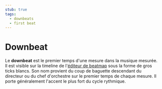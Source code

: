 ```yaml
---
stub: true
tags:
  - downbeats
  - first beat
---
```


# Downbeat

Le **downbeat** est le premier temps d'une mesure dans la musique mesurée. Il est visible sur la timeline de l'[éditeur de beatmap](/wiki/Beatmap_Editor) sous la forme de gros ticks blancs. Son nom provient du coup de baguette descendant du directeur ou du chef d'orchestre sur le premier temps de chaque mesure. Il porte généralement l'accent le plus fort du cycle rythmique.

<!--TODO: Insert lots of links-->
